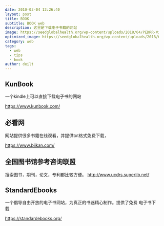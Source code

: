 ```yaml
---
date: 2010-03-04 12:26:40
layout: post
title: BOOK
subtitle: BOOK web
description: 这里是下载电子书籍的网站
image: https://seedglobalhealth.org/wp-content/uploads/2018/04/PEDRR-Virtual-Library.jpg #https://i.loli.net/2020/03/12/bsJk8fElCGydLSn.png #/assets/img/post-book-cover.jpg
optimized_image: https://seedglobalhealth.org/wp-content/uploads/2018/04/PEDRR-Virtual-Library.jpg #https://i.loli.net/2020/03/12/bsJk8fElCGydLSn.png #/assets/img/post-book-cover.jpg
category: web
tags:
  - web
  - tips
  - book
author: deilt
---
```


## KunBook
一个kindle上可以直接下载电子书的网站

<https://www.kunbook.com/>

## 必看网
网站提供很多书籍在线观看，并提供txt格式免费下载，

<https://www.biikan.com/>

## 全国图书馆参考咨询联盟

搜索图书，期刊，论文，专利都比较方便。
<http://www.ucdrs.superlib.net/>

## StandardEbooks
一个倡导自由开放的电子书网站，为真正的书迷精心制作。提供了免费 电子书下载

<https://standardebooks.org/> 

